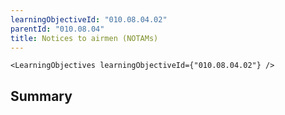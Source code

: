 ```yaml
---
learningObjectiveId: "010.08.04.02"
parentId: "010.08.04"
title: Notices to airmen (NOTAMs)
---
```


```tsx eval
<LearningObjectives learningObjectiveId={"010.08.04.02"} />
```

## Summary
